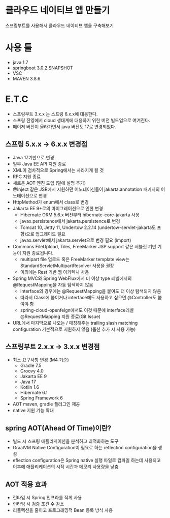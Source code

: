 # 클라우드 네이티브 앱 만들기

스프링부트를 사용해서 클라우드 네이티브 앱을 구축해보기

# 사용 툴
* java 1.7
* springboot 3.0.2.SNAPSHOT
* VSC
* MAVEN 3.8.6

# E.T.C
* 스프링부트 3.x.x 는 스프링 6.x.x에 대응한다.
* 스프링 진영에서 cloud 생태계에 대응하기 위한 버전 빌드업으로 여겨진다.
* 메이저 버전이 올라가면서 java 버전도 17로 변경되었다.

## 스프링 5.x.x -> 6.x.x 변경점
* Java 17기반으로 변경
* 일부 Java EE API 지원 종료
* XML이 점차적으로 Spring에서는 사라지게 될 것
* RPC 지원 종료
* 새로운 AOT 엔진 도입 (밑에 설명 추가)
* @Inject 같은 JSR에서 지원하던 어노테이션들이 jakarta.annotation 패키지의 어노테이션으로 변경
* HttpMethod가 enum에서 class로 변경
* Jakarta EE 9+로의 마이그레이션으로 인한 변경
  * Hibernate ORM 5.6.x 버전부터 hibernate-core-jakarta 사용
  * javax.persistence에서 jakarta.persistence로 변경
  * Tomcat 10, Jetty 11, Undertow 2.2.14 (undertow-servlet-jakarta도 포함)으로 업그레이드 필요
  * javax.servlet에서 jakarta.servlet으로 변경 필요 (import)
* Commons FileUpload, Tiles, FreeMarker JSP support 같은 서블릿 기반 기능이 지원 종료됩니다.
  * multipart file 업로드 혹은 FreeMarker template view는 StandardServletMultipartResolver 사용을 권장
  * 이외에는 Rest 기반 웹 아키텍처 사용
* Spring MVC와 Spring WebFlux에서 더 이상 type 레벨에서의 @RequestMapping을 자동 탐색하지 않음
  * interface의 경우에는 @RequestMapping을 붙여도 더 이상 탐색되지 않음
  * 따라서 Class에 붙이거나 interface에도 사용하고 싶으면 @Controller도 붙여야 함
  * spring-cloud-openfeign에서도 이것 때문에 interface레벨 @RequestMapping 지원 종료(Git Issue)
* URL에서 마지막으로 나오는 / 매칭해주는 trailing slash matching configuration 기본적으로 지원하지 않음 (옵션 추가 시 사용 가능)

## 스프링부트 2.x.x -> 3.x.x 변경점
* 최소 요구사항 변경 (M4 기준)
  * Gradle 7.5
  * Groovy 4.0
  * Jakarta EE 9
  * Java 17
  * Kotlin 1.6
  * Hibernate 6.1
  * Spring Framework 6
* AOT maven, gradle 플러그인 제공
* native 지원 기능 확대


## spring AOT(Ahead Of Time)이란?
* 빌드 시 스프링 애플리케이션을 분석하고 최적화하는 도구
* GraalVM Native Configuration이 필요로 하는 reflection configuration을 생성
* eflection configuration은 Spring native 실행 파일로 컴파일 하는데 사용되고 이후에 애플리케이션의 시작 시간과 메모리 사용량을 낮춤

## AOT 적용 효과
* 런타임 시 Spring 인프라를 적게 사용
* 런타임 시 검증 조건 수 감소
* 리플렉션을 줄이고 프로그래밍적 Bean 등록 방식 사용

